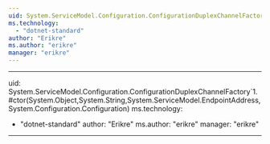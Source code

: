 ```yaml
---
uid: System.ServiceModel.Configuration.ConfigurationDuplexChannelFactory`1
ms.technology: 
  - "dotnet-standard"
author: "Erikre"
ms.author: "erikre"
manager: "erikre"
---
```


---
uid: System.ServiceModel.Configuration.ConfigurationDuplexChannelFactory`1.#ctor(System.Object,System.String,System.ServiceModel.EndpointAddress,System.Configuration.Configuration)
ms.technology: 
  - "dotnet-standard"
author: "Erikre"
ms.author: "erikre"
manager: "erikre"
---
